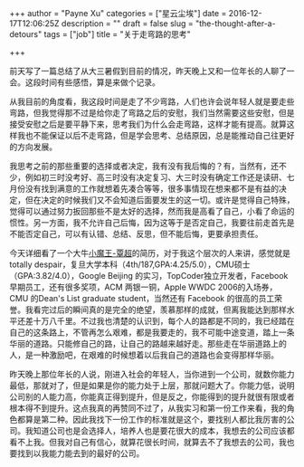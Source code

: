 +++
author = "Payne Xu"
categories = ["星云尘埃"]
date = 2016-12-17T12:06:25Z
description = ""
draft = false
slug = "the-thought-after-a-detours"
tags = ["job"]
title = "关于走弯路的思考"

+++



前天写了一篇总结了从大三暑假到目前的情况，昨天晚上又和一位年长的人聊了一会。这段时间有些感悟，算是来做个记录。

从我目前的角度看，我这段时间是走了不少弯路，人们也许会说年轻人就是要走些弯路，但我觉得那不过是给你走了弯路之后的安慰，我们当然需要这些安慰，但是接受安慰之后是要平静下来，思考我们为什么会走弯路，这样才能有提高。就算这样我也不能保证以后不走弯路，但是学会思考、总结原因，总是能推动自己往更好的方向发展。

<!--more-->

我思考之前的那些重要的选择或者决定，我有没有我后悔的？有，当然有，还不少，例如初三时没考好、高三时没有决定复习、大三时没有确定工作还是读研、七月份没有找到满意的工作就想着先凑合等等，很多事情现在想来都不是有益的决定，但在决定的时候我们又不会知道后面要发生的这一切。或许是觉得自己特殊，觉得可以通过努力扳回那些不是太好的选择，然而我是高看了自己，小看了命运的惯性。另一方面，我不允许自己后悔，因为这等于是否定自己，我要往前走首先是不能否定自己，可以有认错、总结、反思，但不能后悔，更要承担责任。

今天详细看了一个大牛[小魔王-覃超](https://zhuanlan.zhihu.com/qinchao)的简历，对于我这个层次的人来讲，感觉就是 totally despair，复旦大学本科（4th/187,GPA:4.25/5.0），CMU硕士（GPA:3.82/4.0），Google Beijing 的实习，TopCoder独立开发者，Facebook早期员工，还有很多奖项，ACM 两银一铜，Apple WWDC 2006的入场券，CMU 的Dean's List graduate student，当然还有 Facebook 的很高的员工荣誉。我看完过后的瞬间真的是完全的绝望，羡慕那样的成就，但离我能达到那样水平还差十万八千里。不过我也清楚的认识到，每个人的路都是不同的，我已经踏在自己的这条路上，不管再怎么艰难，都是我要走的，我不可能中途变道，踏上一条华丽的道路。只能修自己的路，让自己的路越来越好走。那些走在华丽道路上的人，是一种激励吧，在艰难的时候想着以后我自己的道路也会变得那样华丽。

昨天晚上那位年长的人说，刚进入社会的年轻人，当你进到一个公司，就数你能力最低，那就对了，但是如果是你的能力处于上层，那就问题大了。你能力低，说明公司别的人能力高，你能真正得到提升，但是反之，你能得到的提升就很有限或者根本得不到提升。这点我真的再赞同不过了，从我实习和第一份工作来看，我的角色都算是第二种。因此我找下一份工作的标准就是这个，要找别人都比我厉害的公司。我知道公司也是会选择人，培养人也是要花很大的成本，我想去的公司应该都看不上我。但我对自己有信心，就算花很长时间，就算去不了我想去的公司，我也要找到以我能力能去到的最好的公司。






